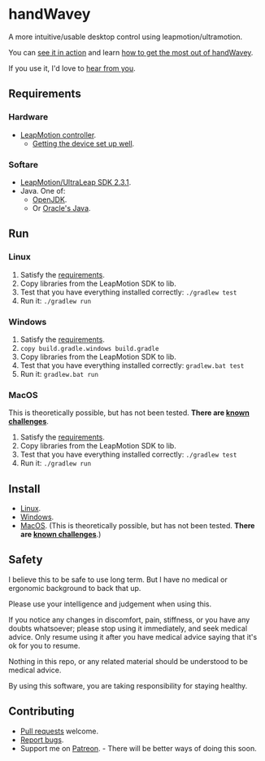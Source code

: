 # handWavey

A more intuitive/usable desktop control using leapmotion/ultramotion.

You can [see it in action](https://youtu.be/kCbar8w3Pws) and learn [how to get the most out of handWavey](https://www.patreon.com/posts/64861611).

If you use it, I'd love to [hear from you](https://github.com/ksandom/handWavey/issues/4).

## Requirements

### Hardware 

* [LeapMotion controller](https://www.ultraleap.com/product/leap-motion-controller/#pricingandlicensing).
   * [Getting the device set up well](https://support.leapmotion.com/hc/en-us/articles/360004322638-Taking-care-of-your-Leap-Motion-Controller).

### Softare

* [LeapMotion/UltraLeap SDK 2.3.1](https://github.com/ksandom/installUltraleap).
* Java. One of:
    * [OpenJDK](https://openjdk.java.net/install/).
    * Or [Oracle's Java](https://www.oracle.com/java/technologies/downloads/).

## Run

### Linux

1. Satisfy the [requirements](#Requirements).
1. Copy libraries from the LeapMotion SDK to lib.
1. Test that you have everything installed correctly:
   `./gradlew test`
1. Run it:
   `./gradlew run`

### Windows

1. Satisfy the [requirements](#Requirements).
1. `copy build.gradle.windows build.gradle`
1. Copy libraries from the LeapMotion SDK to lib.
1. Test that you have everything installed correctly:
   `gradlew.bat test`
1. Run it:
   `gradlew.bat run`

### MacOS

This is theoretically possible, but has not been tested. **There are [known challenges](https://github.com/ksandom/handWavey/issues/1#issuecomment-1092271612)**.

1. Satisfy the [requirements](#Requirements).
1. Copy libraries from the LeapMotion SDK to lib.
1. Test that you have everything installed correctly:
   `./gradlew test`
1. Run it:
   `./gradlew run`

## Install

* [Linux](https://github.com/ksandom/handWavey/blob/main/docs/user/install/installOnLinux.md).
* [Windows](https://github.com/ksandom/handWavey/blob/main/docs/user/install/installOnWindows.md).
* [MacOS](https://github.com/ksandom/handWavey/blob/main/docs/user/install/installOnMacOS.md). (This is theoretically possible, but has not been tested. **There are [known challenges](https://github.com/ksandom/handWavey/issues/1#issuecomment-1092271612)**.)

## Safety

I believe this to be safe to use long term. But I have no medical or ergonomic background to back that up.

Please use your intelligence and judgement when using this.

If you notice any changes in discomfort, pain, stiffness, or you have any doubts whatsoever; please stop using it immediately, and seek medical advice. Only resume using it after you have medical advice saying that it's ok for you to resume.

Nothing in this repo, or any related material should be understood to be medical advice.

By using this software, you are taking responsibility for staying healthy.

## Contributing

* [Pull requests](https://github.com/ksandom/handWavey/pulls) welcome.
* [Report bugs](https://github.com/ksandom/handWavey/blob/main/docs/user/howTo/reportABug.md).
* Support me on [Patreon](https://www.patreon.com/randomksandom). - There will be better ways of doing this soon.

